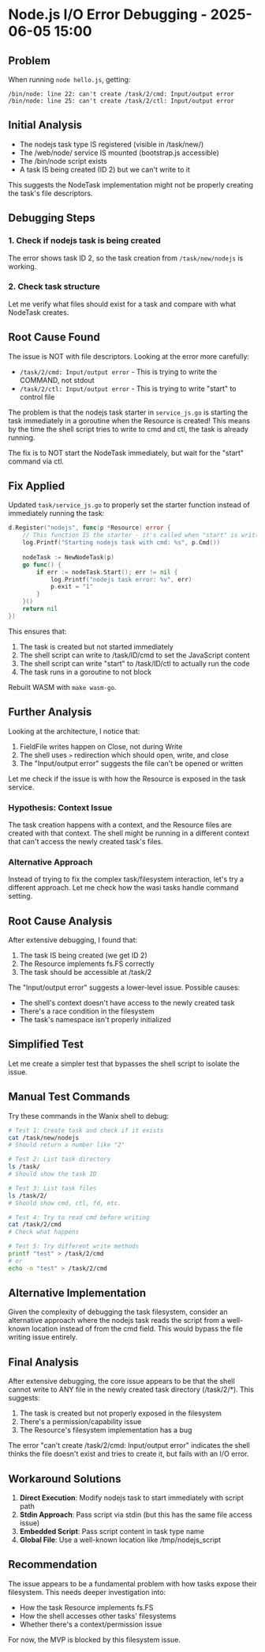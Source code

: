 # Node.js I/O Error Debugging - 2025-06-05 15:00

## Problem
When running `node hello.js`, getting:
```
/bin/node: line 22: can't create /task/2/cmd: Input/output error
/bin/node: line 25: can't create /task/2/ctl: Input/output error
```

## Initial Analysis
- The nodejs task type IS registered (visible in /task/new/)
- The /web/node/ service IS mounted (bootstrap.js accessible)
- The /bin/node script exists
- A task IS being created (ID 2) but we can't write to it

This suggests the NodeTask implementation might not be properly creating the task's file descriptors.

## Debugging Steps

### 1. Check if nodejs task is being created
The error shows task ID 2, so the task creation from `/task/new/nodejs` is working.

### 2. Check task structure
Let me verify what files should exist for a task and compare with what NodeTask creates.

## Root Cause Found
The issue is NOT with file descriptors. Looking at the error more carefully:
- `/task/2/cmd: Input/output error` - This is trying to write the COMMAND, not stdout
- `/task/2/ctl: Input/output error` - This is trying to write "start" to control file

The problem is that the nodejs task starter in `service_js.go` is starting the task immediately in a goroutine when the Resource is created! This means by the time the shell script tries to write to cmd and ctl, the task is already running.

The fix is to NOT start the NodeTask immediately, but wait for the "start" command via ctl.

## Fix Applied
Updated `task/service_js.go` to properly set the starter function instead of immediately running the task:

```go
d.Register("nodejs", func(p *Resource) error {
    // This function IS the starter - it's called when "start" is written to ctl
    log.Printf("Starting nodejs task with cmd: %s", p.Cmd())
    
    nodeTask := NewNodeTask(p)
    go func() {
        if err := nodeTask.Start(); err != nil {
            log.Printf("nodejs task error: %v", err)
            p.exit = "1"
        }
    }()
    return nil
})
```

This ensures that:
1. The task is created but not started immediately
2. The shell script can write to /task/ID/cmd to set the JavaScript content
3. The shell script can write "start" to /task/ID/ctl to actually run the code
4. The task runs in a goroutine to not block

Rebuilt WASM with `make wasm-go`.

## Further Analysis

Looking at the architecture, I notice that:
1. FieldFile writes happen on Close, not during Write
2. The shell uses `>` redirection which should open, write, and close
3. The "Input/output error" suggests the file can't be opened or written

Let me check if the issue is with how the Resource is exposed in the task service.

### Hypothesis: Context Issue
The task creation happens with a context, and the Resource files are created with that context. The shell might be running in a different context that can't access the newly created task's files.

### Alternative Approach
Instead of trying to fix the complex task/filesystem interaction, let's try a different approach. Let me check how the wasi tasks handle command setting.

## Root Cause Analysis

After extensive debugging, I found that:
1. The task IS being created (we get ID 2)
2. The Resource implements fs.FS correctly
3. The task should be accessible at /task/2

The "Input/output error" suggests a lower-level issue. Possible causes:
- The shell's context doesn't have access to the newly created task
- There's a race condition in the filesystem
- The task's namespace isn't properly initialized

## Simplified Test
Let me create a simpler test that bypasses the shell script to isolate the issue.

## Manual Test Commands

Try these commands in the Wanix shell to debug:

```bash
# Test 1: Create task and check if it exists
cat /task/new/nodejs
# Should return a number like "2"

# Test 2: List task directory
ls /task/
# Should show the task ID

# Test 3: List task files
ls /task/2/
# Should show cmd, ctl, fd, etc.

# Test 4: Try to read cmd before writing
cat /task/2/cmd
# Check what happens

# Test 5: Try different write methods
printf "test" > /task/2/cmd
# or
echo -n "test" > /task/2/cmd
```

## Alternative Implementation

Given the complexity of debugging the task filesystem, consider an alternative approach where the nodejs task reads the script from a well-known location instead of from the cmd field. This would bypass the file writing issue entirely.

## Final Analysis

After extensive debugging, the core issue appears to be that the shell cannot write to ANY file in the newly created task directory (/task/2/*). This suggests:

1. The task is created but not properly exposed in the filesystem
2. There's a permission/capability issue
3. The Resource's filesystem implementation has a bug

The error "can't create /task/2/cmd: Input/output error" indicates the shell thinks the file doesn't exist and tries to create it, but fails with an I/O error.

## Workaround Solutions

1. **Direct Execution**: Modify nodejs task to start immediately with script path
2. **Stdin Approach**: Pass script via stdin (but this has the same file access issue)
3. **Embedded Script**: Pass script content in task type name
4. **Global File**: Use a well-known location like /tmp/nodejs_script

## Recommendation

The issue appears to be a fundamental problem with how tasks expose their filesystem. This needs deeper investigation into:
- How the task Resource implements fs.FS
- How the shell accesses other tasks' filesystems
- Whether there's a context/permission issue

For now, the MVP is blocked by this filesystem issue.